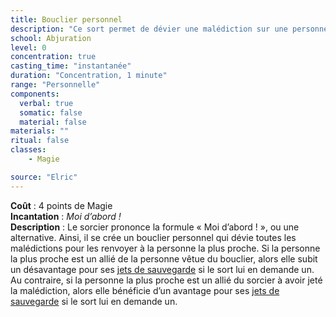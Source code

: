 ```yaml
---
title: Bouclier personnel
description: "Ce sort permet de dévier une malédiction sur une personne."
school: Abjuration
level: 0
concentration: true
casting_time: "instantanée"
duration: "Concentration, 1 minute"
range: "Personnelle"
components:
  verbal: true
  somatic: false
  material: false
materials: ""
ritual: false
classes:
    - Magie

source: "Elric"
---
```

**Coût** : 4 points de Magie  
**Incantation** : *Moi d’abord !*     
**Description** : Le sorcier prononce la formule « Moi d’abord ! », ou une alternative. Ainsi, il se crée un bouclier personnel qui dévie toutes les malédictions pour les renvoyer à la personne la plus proche. Si la personne la plus proche est un allié de la personne vêtue du bouclier, alors elle subit un désavantage pour ses [jets de sauvegarde](/utiliser-les-caracteristiques/#jets-de-sauvegarde) si le sort lui en demande un. Au contraire, si la personne la plus proche est un allié du sorcier à avoir jeté la malédiction, alors elle bénéficie d’un avantage pour ses [jets de sauvegarde](/utiliser-les-caracteristiques/#jets-de-sauvegarde) si le sort lui en demande un.
